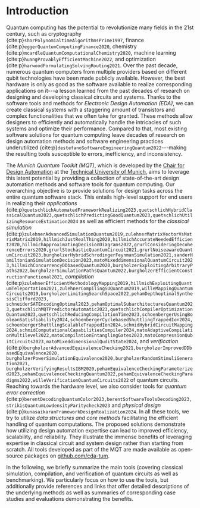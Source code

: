 # Introduction

Quantum computing has the potential to revolutionize many fields in the 21st century, such as cryptography {cite:p}`shorPolynomialtimeAlgorithmsPrime1997`, finance {cite:p}`eggerQuantumComputingFinance2020`, chemistry {cite:p}`mcardleQuantumComputationalChemistry2020`, machine learning {cite:p}`huangProvablyEfficientMachine2022`, and optimization {cite:p}`harwoodFormulatingSolvingRouting2021`. Over the past decade, numerous quantum computers from multiple providers based on different qubit technologies have been made publicly available.
However, the best hardware is only as good as the software available to realize corresponding applications on it---a lesson learned from the past decades of research on designing and developing classical circuits and systems.
Thanks to the software tools and methods for _Electronic Design Automation (EDA)_, we can create classical systems with a staggering amount of transistors and complex functionalities that we often take for granted.
These methods allow designers to efficiently and automatically handle the intricacies of such systems and optimize their performance.
Compared to that, most existing software solutions for quantum computing leave decades of research on design automation methods and software engineering practices underutilized {cite:p}`destefanoSoftwareEngineeringQuantum2022`---making the resulting tools susceptible to errors, inefficiency, and inconsistency.

The _Munich Quantum Toolkit (MQT)_, which is developed by the [Chair for Design Automation](https://www.cda.cit.tum.de/) at the [Technical University of Munich](https://www.tum.de/), aims to leverage this latent potential by providing a collection of state-of-the-art design automation methods and software tools for quantum computing.
Our overarching objective is to provide solutions for design tasks across the entire quantum software stack.
This entails high-level support for end users in realizing their _applications_ {cite:p}`quetschlichAutomatedFrameworkRealizing2023,quetschlichHybridClassicalQuantum2023,quetschlichPredictingGoodQuantum2023,quetschlichUtilizingResourceEstimation2024` as well as efficient methods for the _classical simulation_ {cite:p}`zulehnerAdvancedSimulationQuantum2019,zulehnerMatrixVectorVsMatrixMatrix2019,hillmichJustRealThing2020,hillmichAccurateNeededEfficient2020,hillmichApproximatingDecisionDiagrams2022,grurlConsideringDecoherenceErrors2020,grurlStochasticQuantumCircuit2021,grurlNoiseawareQuantumCircuit2023,burgholzerHybridSchrodingerFeynmanSimulation2021,sanderHamiltonianSimulationDecision2023,matoMixeddimensionalQuantumCircuit2023,hillmichConcurrencyDDbasedQuantum2020,burgholzerExploitingArbitraryPaths2022,burgholzerSimulationPathsQuantum2022,burgholzerEfficientConstructionFunctional2021`, _compilation_ {cite:p}`zulehnerEfficientMethodologyMapping2019,hillmichExploitingQuantumTeleportation2021,zulehnerCompilingSUQuantum2019,willeMappingQuantumCircuits2019,burgholzerLimitingSearchSpace2022,pehamDepthoptimalSynthesisClifford2023, schneiderSATEncodingOptimal2023,pehamOptimalSubarchitecturesQuantum2023,quetschlichMQTPredictorAutomatic2023,quetschlichCompilerOptimizationQuantum2023,quetschlichReducingCompilationTime2023,schoenbergerUsingBooleanSatisfiability2024,schoenbergerCyclebasedShuttlingTrappedIon2024,schoenbergerShuttlingScalableTrappedIon2024,schmidHybridCircuitMapping2024,schmidComputationalCapabilitiesCompiler2024,matoAdaptiveCompilationMultilevel2022,matoCompilationEntanglingGates2023,matoCompressionQubitCircuits2023,matoMixeddimensionalQuditState2024`, and _verification_ {cite:p}`burgholzerAdvancedEquivalenceChecking2021,burgholzerImprovedDDbasedEquivalence2020, burgholzerPowerSimulationEquivalence2020,burgholzerRandomStimuliGeneration2021, burgholzerVerifyingResultsIBM2020,pehamEquivalenceCheckingParameterized2023,pehamEquivalenceCheckingQuantum2022,pehamEquivalenceCheckingParadigms2022,willeVerificationQuantumCircuits2022` of quantum circuits.
Reaching towards the hardware level, we also consider tools for _quantum error correction_ {cite:p}`berentDecodingQuantumColor2023,berentSoftwareToolsDecoding2023,strikisQuantumLowdensityParitycheck2023` and _physical design_ {cite:p}`kunasaikaranFrameworkDesignRealization2024`.
In all these tools, we try to utilize _data structures and core methods_ facilitating the efficient handling of quantum computations.
The proposed solutions demonstrate how utilizing design automation expertise can lead to improved efficiency, scalability, and reliability.
They illustrate the immense benefits of leveraging expertise in classical circuit and system design rather than starting from scratch.
All tools developed as part of the MQT are made available as open-source packages on [github.com/cda-tum](https://github.com/cda-tum/).

In the following, we briefly summarize the main tools (covering classical simulation, compilation, and verification of quantum circuits as well as benchmarking).
We particularly focus on how to use the tools, but additionally provide references and links that offer detailed descriptions of the underlying methods as well as summaries of corresponding case studies and evaluations demonstrating the benefits.
